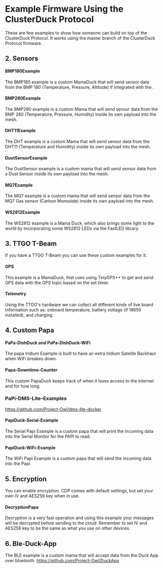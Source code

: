 # Example Firmware Using the ClusterDuck Protocol

These are few examples to show how someone can build on top of the ClusterDuck Protocol. It works using the master branch of the ClusterDuck Protocol firmware. 

## 2. Sensors

#### BMP180Example
The BMP180 example is a custom MamaDuck that will send sensor data from the BMP 180 (Temperature, Pressure, Altitude) if integrated with the .

#### BMP280Example
The BMP280 example is a custom Mama that will send sensor data from the BMP 280 (Temperature, Pressure, Humidity) inside its own payload into the mesh.

#### DHT11Example
The DHT example is a custom Mama that will send sensor data from the DHT11 (Temperature and Humidity) inside its own payload into the mesh.

#### DustSensorExample
The DustSensor example is a custom mama that will send sensor data from a Dust Sensor inside its own payload into the mesh.

#### MQ7Example
The MQ7 example is a custom mama that will send sensor data from the MQ7 Gas sensor (Carbon Monoxide) inside its own payload into the mesh.

#### WS2812Example
The WS2812 example is a Mama Duck, which also brings some light to the world by incorporating some WS2812 LEDs via the FastLED library.

## 3. TTGO T-Beam
If you have a TTGO T-Beam you can use these custom examples for it.

#### GPS
This example is a MamaDuck, that uses using TinyGPS++ to get and send GPS data with the GPS topic based on the set timer.

#### Telemetry
Using the TTGO's hardware we can collect all different kinds of live board information such as: onboard temperature, battery voltage (if 18650 installed), and charging.

## 4. Custom Papa

#### PaPa-DishDuck and PaPa-DishDuck-WiFi
The papa Iridium Example is built to have an extra Iridium Satelite Backhaul when WiFi breakes down.

#### Papa-Downtime-Counter
This custom PapaDuck keeps track of when it loses access to the internet and for how long. 

### PaPi-DMS-Lite-Examples
https://github.com/Project-Owl/dms-lite-docker

#### PapiDuck-Serial-Example
The Serial Papi Example is a custom papa that will print the incoming data into the Serial Monitor for the PAPI to read.

#### PapiDuck-WiFi-Example
The WiFi Papi Example is a custom papa that will send the incoming data into the Papi.

## 5. Encryption
You can enable encryption. CDP comes with default settings, but set your own IV and AES256 key when in use.

#### DecryptionPapa
Decryption is a very fast operation and using this example your messages will be decrypted before sending to the cloud. Remember to set IV and AES256 key to be the same as what you use on other devices.

## 6. Ble-Duck-App
The BLE example is a custom mama that will accept data from the Duck App over bluetooth.
https://github.com/Project-Owl/DuckApp